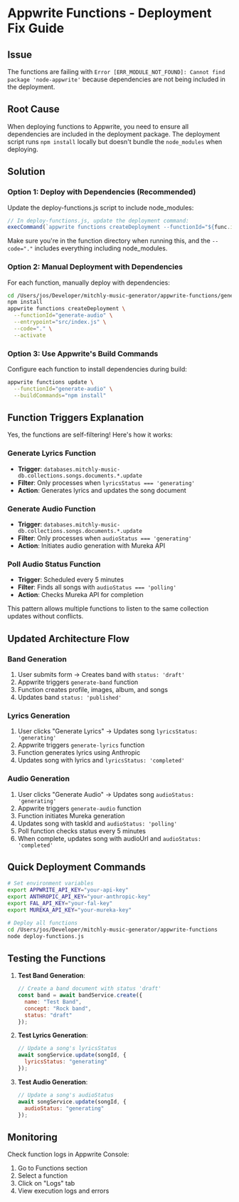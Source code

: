 # Appwrite Functions - Deployment Fix Guide

## Issue
The functions are failing with `Error [ERR_MODULE_NOT_FOUND]: Cannot find package 'node-appwrite'` because dependencies are not being included in the deployment.

## Root Cause
When deploying functions to Appwrite, you need to ensure all dependencies are included in the deployment package. The deployment script runs `npm install` locally but doesn't bundle the `node_modules` when deploying.

## Solution

### Option 1: Deploy with Dependencies (Recommended)

Update the deploy-functions.js script to include node_modules:

```javascript
// In deploy-functions.js, update the deployment command:
execCommand(`appwrite functions createDeployment --functionId="${func.id}" --entrypoint="${func.entrypoint}" --code="." --activate`);
```

Make sure you're in the function directory when running this, and the `--code="."` includes everything including node_modules.

### Option 2: Manual Deployment with Dependencies

For each function, manually deploy with dependencies:

```bash
cd /Users/jos/Developer/mitchly-music-generator/appwrite-functions/generate-audio
npm install
appwrite functions createDeployment \
  --functionId="generate-audio" \
  --entrypoint="src/index.js" \
  --code="." \
  --activate
```

### Option 3: Use Appwrite's Build Commands

Configure each function to install dependencies during build:

```bash
appwrite functions update \
  --functionId="generate-audio" \
  --buildCommands="npm install"
```

## Function Triggers Explanation

Yes, the functions are self-filtering! Here's how it works:

### Generate Lyrics Function
- **Trigger**: `databases.mitchly-music-db.collections.songs.documents.*.update`
- **Filter**: Only processes when `lyricsStatus === 'generating'`
- **Action**: Generates lyrics and updates the song document

### Generate Audio Function  
- **Trigger**: `databases.mitchly-music-db.collections.songs.documents.*.update`
- **Filter**: Only processes when `audioStatus === 'generating'`
- **Action**: Initiates audio generation with Mureka API

### Poll Audio Status Function
- **Trigger**: Scheduled every 5 minutes
- **Filter**: Finds all songs with `audioStatus === 'polling'`
- **Action**: Checks Mureka API for completion

This pattern allows multiple functions to listen to the same collection updates without conflicts.

## Updated Architecture Flow

### Band Generation
1. User submits form → Creates band with `status: 'draft'`
2. Appwrite triggers `generate-band` function
3. Function creates profile, images, album, and songs
4. Updates band `status: 'published'`

### Lyrics Generation  
1. User clicks "Generate Lyrics" → Updates song `lyricsStatus: 'generating'`
2. Appwrite triggers `generate-lyrics` function
3. Function generates lyrics using Anthropic
4. Updates song with lyrics and `lyricsStatus: 'completed'`

### Audio Generation
1. User clicks "Generate Audio" → Updates song `audioStatus: 'generating'`
2. Appwrite triggers `generate-audio` function
3. Function initiates Mureka generation
4. Updates song with taskId and `audioStatus: 'polling'`
5. Poll function checks status every 5 minutes
6. When complete, updates song with audioUrl and `audioStatus: 'completed'`

## Quick Deployment Commands

```bash
# Set environment variables
export APPWRITE_API_KEY="your-api-key"
export ANTHROPIC_API_KEY="your-anthropic-key"
export FAL_API_KEY="your-fal-key"
export MUREKA_API_KEY="your-mureka-key"

# Deploy all functions
cd /Users/jos/Developer/mitchly-music-generator/appwrite-functions
node deploy-functions.js
```

## Testing the Functions

1. **Test Band Generation**:
   ```javascript
   // Create a band document with status 'draft'
   const band = await bandService.create({
     name: "Test Band",
     concept: "Rock band",
     status: "draft"
   });
   ```

2. **Test Lyrics Generation**:
   ```javascript
   // Update a song's lyricsStatus
   await songService.update(songId, {
     lyricsStatus: "generating"
   });
   ```

3. **Test Audio Generation**:
   ```javascript
   // Update a song's audioStatus
   await songService.update(songId, {
     audioStatus: "generating"
   });
   ```

## Monitoring

Check function logs in Appwrite Console:
1. Go to Functions section
2. Select a function
3. Click on "Logs" tab
4. View execution logs and errors
